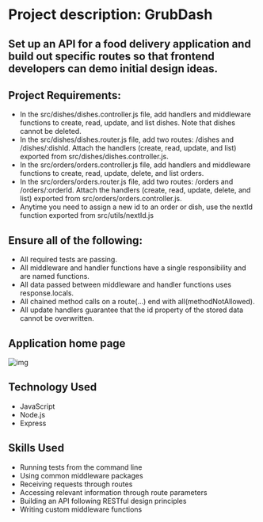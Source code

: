 
# Project description: GrubDash
## Set up an API for a food delivery application and build out specific routes so that frontend developers can demo initial design ideas.

## Project Requirements:
- In the src/dishes/dishes.controller.js file, add handlers and middleware functions to create, read, update, and list dishes. Note that dishes cannot be deleted.
- In the src/dishes/dishes.router.js file, add two routes: /dishes and /dishes/:dishId. Attach the handlers (create, read, update, and list) exported from src/dishes/dishes.controller.js.
- In the src/orders/orders.controller.js file, add handlers and middleware functions to create, read, update, delete, and list orders.
- In the src/orders/orders.router.js file, add two routes: /orders and /orders/:orderId. Attach the handlers (create, read, update, delete, and list) exported from src/orders/orders.controller.js.
- Anytime you need to assign a new id to an order or dish, use the nextId function exported from src/utils/nextId.js

## Ensure all of the following:

- All required tests are passing.
- All middleware and handler functions have a single responsibility and are named functions.
- All data passed between middleware and handler functions uses response.locals.
- All chained method calls on a route(...) end with all(methodNotAllowed).
- All update handlers guarantee that the id property of the stored data cannot be overwritten.

## Application home page
![img](https://res.cloudinary.com/strive/image/upload/w_1000,h_1000,c_limit/1fc7f916e2146e659f7934a73b103e25-home.png)

## Technology Used
- JavaScript
- Node.js
- Express

## Skills Used
- Running tests from the command line
- Using common middleware packages
- Receiving requests through routes
- Accessing relevant information through route parameters
- Building an API following RESTful design principles
- Writing custom middleware functions


